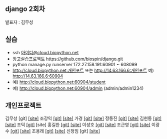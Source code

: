 ## django 2회차
발표자 : 김무성

## 실습
- ssh 아이디@cloud.biopython.net
- 장고실습프로젝트 https://github.com/biospin/django.git
- python manage.py runserver 172.27.158.191:60901 ~ 608099
- http://cloud.biopython.net:개인포트 또는 http://14.63.166.6:개인포트   예) http://14.63.166.6:60904
- 예) http://cloud.biopython.net:60904/student
- 예) http://cloud.biopython.net:60904/admin   (admin/admin1234)

## 개인프로젝트
김무성 [git]  [[site]](http://cloud.biopython.net:60904)
조강익 [[git]](https://github.com/biospin/patient)  [[site]](http://cloud.biopython.net:60915)
가경 [[git]](https://github.com/biospin/mirna)  [[site]](http://cloud.biopython.net:60901)
정동진 [[git]](https://github.com/biospin/papaya)  [[site]](http://cloud.biopython.net:60913)
김현동 [[git]](https://github.com/biospin/newgames)  [[site]](http://cloud.biopython.net:60920)
조덕 [[git]](https://github.com/biospin/owl)  [site]
홍길한 [[git]](https://github.com/biospin/blog)  [[site]](http://cloud.biopython.net:60919)
이성호 [[git]](https://github.com/biospin/dogtalk)  [[site]](http://cloud.biopython.net:60910)
조근영 [[git]](https://github.com/biospin/euri)  [[site]](http://cloud.biopython.net:60920)
이광수 [[git]](https://github.com/biospin/login)  [[site]](http://cloud.biopython.net:60909)
조용래 [[git]](https://github.com/biospin/movieforecast)  [[site]](http://cloud.biopython.net:60916)
신정임 [git]  [[site]](http://cloud.biopython.net:60918)




